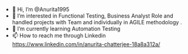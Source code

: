 - 👋 Hi, I’m @Anurita1995
- 👀 I’m interested in Functional Testing, Business Analyst Role and handled projects with Team and individually in AGILE methodology .
- 🌱 I’m currently learning Automation Testing
- 📫 How to reach me through Linkedin https://www.linkedin.com/in/anurita-chatterjee-18a8a312a/

<!---
Anurita1995/Anurita1995 is a ✨ special ✨ repository because its `README.md` (this file) appears on your GitHub profile.
You can click the Preview link to take a look at your changes.
--->
